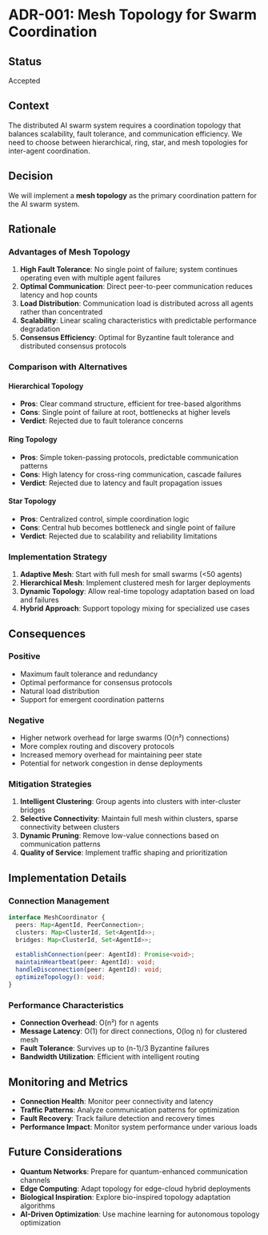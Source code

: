 # ADR-001: Mesh Topology for Swarm Coordination

## Status
Accepted

## Context
The distributed AI swarm system requires a coordination topology that balances scalability, fault tolerance, and communication efficiency. We need to choose between hierarchical, ring, star, and mesh topologies for inter-agent coordination.

## Decision
We will implement a **mesh topology** as the primary coordination pattern for the AI swarm system.

## Rationale

### Advantages of Mesh Topology
1. **High Fault Tolerance**: No single point of failure; system continues operating even with multiple agent failures
2. **Optimal Communication**: Direct peer-to-peer communication reduces latency and hop counts
3. **Load Distribution**: Communication load is distributed across all agents rather than concentrated
4. **Scalability**: Linear scaling characteristics with predictable performance degradation
5. **Consensus Efficiency**: Optimal for Byzantine fault tolerance and distributed consensus protocols

### Comparison with Alternatives

#### Hierarchical Topology
- **Pros**: Clear command structure, efficient for tree-based algorithms
- **Cons**: Single point of failure at root, bottlenecks at higher levels
- **Verdict**: Rejected due to fault tolerance concerns

#### Ring Topology
- **Pros**: Simple token-passing protocols, predictable communication patterns
- **Cons**: High latency for cross-ring communication, cascade failures
- **Verdict**: Rejected due to latency and fault propagation issues

#### Star Topology
- **Pros**: Centralized control, simple coordination logic
- **Cons**: Central hub becomes bottleneck and single point of failure
- **Verdict**: Rejected due to scalability and reliability limitations

### Implementation Strategy
1. **Adaptive Mesh**: Start with full mesh for small swarms (<50 agents)
2. **Hierarchical Mesh**: Implement clustered mesh for larger deployments
3. **Dynamic Topology**: Allow real-time topology adaptation based on load and failures
4. **Hybrid Approach**: Support topology mixing for specialized use cases

## Consequences

### Positive
- Maximum fault tolerance and redundancy
- Optimal performance for consensus protocols
- Natural load distribution
- Support for emergent coordination patterns

### Negative
- Higher network overhead for large swarms (O(n²) connections)
- More complex routing and discovery protocols
- Increased memory overhead for maintaining peer state
- Potential for network congestion in dense deployments

### Mitigation Strategies
1. **Intelligent Clustering**: Group agents into clusters with inter-cluster bridges
2. **Selective Connectivity**: Maintain full mesh within clusters, sparse connectivity between clusters
3. **Dynamic Pruning**: Remove low-value connections based on communication patterns
4. **Quality of Service**: Implement traffic shaping and prioritization

## Implementation Details

### Connection Management
```typescript
interface MeshCoordinator {
  peers: Map<AgentId, PeerConnection>;
  clusters: Map<ClusterId, Set<AgentId>>;
  bridges: Map<ClusterId, Set<AgentId>>;
  
  establishConnection(peer: AgentId): Promise<void>;
  maintainHeartbeat(peer: AgentId): void;
  handleDisconnection(peer: AgentId): void;
  optimizeTopology(): void;
}
```

### Performance Characteristics
- **Connection Overhead**: O(n²) for n agents
- **Message Latency**: O(1) for direct connections, O(log n) for clustered mesh
- **Fault Tolerance**: Survives up to (n-1)/3 Byzantine failures
- **Bandwidth Utilization**: Efficient with intelligent routing

## Monitoring and Metrics
- **Connection Health**: Monitor peer connectivity and latency
- **Traffic Patterns**: Analyze communication patterns for optimization
- **Fault Recovery**: Track failure detection and recovery times
- **Performance Impact**: Monitor system performance under various loads

## Future Considerations
- **Quantum Networks**: Prepare for quantum-enhanced communication channels
- **Edge Computing**: Adapt topology for edge-cloud hybrid deployments
- **Biological Inspiration**: Explore bio-inspired topology adaptation algorithms
- **AI-Driven Optimization**: Use machine learning for autonomous topology optimization